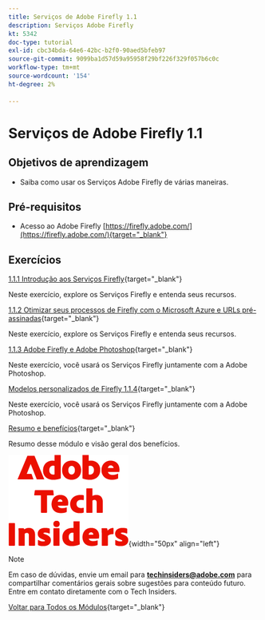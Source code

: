 ```yaml
---
title: Serviços de Adobe Firefly 1.1
description: Serviços Adobe Firefly
kt: 5342
doc-type: tutorial
exl-id: cbc34bda-64e6-42bc-b2f0-90aed5bfeb97
source-git-commit: 9099ba1d57d59a95958f29bf226f329f057b6c0c
workflow-type: tm+mt
source-wordcount: '154'
ht-degree: 2%

---
```


# Serviços de Adobe Firefly 1.1

## Objetivos de aprendizagem

- Saiba como usar os Serviços Adobe Firefly de várias maneiras.

## Pré-requisitos

- Acesso ao Adobe Firefly [https://firefly.adobe.com/](https://firefly.adobe.com/){target="_blank"}

## Exercícios

[1.1.1 Introdução aos Serviços Firefly](./ex1.md){target="_blank"}

Neste exercício, explore os Serviços Firefly e entenda seus recursos.

[1.1.2 Otimizar seus processos de Firefly com o Microsoft Azure e URLs pré-assinadas](./ex2.md){target="_blank"}

Neste exercício, explore os Serviços Firefly e entenda seus recursos.

[1.1.3 Adobe Firefly e Adobe Photoshop](./ex3.md){target="_blank"}

Neste exercício, você usará os Serviços Firefly juntamente com a Adobe Photoshop.

[Modelos personalizados de Firefly 1.1.4](./ex4.md){target="_blank"}

Neste exercício, você usará os Serviços Firefly juntamente com a Adobe Photoshop.

[Resumo e benefícios](./summary.md){target="_blank"}

Resumo desse módulo e visão geral dos benefícios.

![Informantes técnicos](./../../../assets/images/techinsiders.png){width="50px" align="left"}

>[!NOTE]
>
>Em caso de dúvidas, envie um email para **techinsiders@adobe.com** para compartilhar comentários gerais sobre sugestões para conteúdo futuro. Entre em contato diretamente com o Tech Insiders.

[Voltar para Todos os Módulos](../../../overview.md){target="_blank"}
